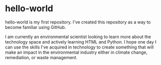 # hello-world
hello-world is my first repository.  I've created this repository as a way to become familiar using GitHub.

I am currently an environmental scientist looking to learn more about the technology space and actively learning HTML and Python.  I hope one day I can use the skills I've acquired in technology to create something that will make an impact in the environmental industry either in climate change, remediation, or waste management.
